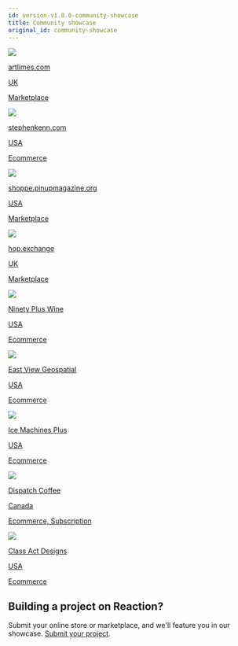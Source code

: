 ```yaml
---
id: version-v1.8.0-community-showcase
title: Community showcase
original_id: community-showcase
---
```


<div class="photo-grid">
  <a href="http://artlimes.com" class="showcase-grid-item" target="_blank">
    <img src="/assets/community-showcase-2-artlimes.png">
    <div>
      <p class="item-info">artlimes.com</p>
      <p class="item-info item-label">UK</p>
      <p class="item-info item-label">Marketplace</p>
    </div>
  </a>
  <a href="http://stephenkenn.com" class="showcase-grid-item" target="_blank">
    <img src="/assets/community-showcase-4-stephenkenn.png">
    <div>
      <p class="item-info">stephenkenn.com</p>
      <p class="item-info item-label">USA</p>
      <p class="item-info item-label">Ecommerce</p>
    </div>
  </a>
  <a href="http://shoppe.pinupmagazine.org" class="showcase-grid-item" target="_blank">
    <img src="/assets/community-showcase-5-pinup.png">
    <div>
      <p class="item-info">shoppe.pinupmagazine.org</p>
      <p class="item-info item-label">USA</p>
      <p class="item-info item-label">Marketplace</p>
    </div>
  </a>
  <a href="https://hop.exchange/" class="showcase-grid-item" target="_blank">
    <img src="/assets/community-showcase-hop-exchange.jpg">
    <div>
      <p class="item-info">hop.exchange</p>
      <p class="item-info item-label">UK</p>
      <p class="item-info item-label">Marketplace</p>
    </div>
  </a>
  <a href="https://90pluswine.com/" class="showcase-grid-item" target="_blank">
    <img src="/assets/community-showcase-90-plus-wine.png">
    <div>
      <p class="item-info">Ninety Plus Wine</p>
      <p class="item-info item-label">USA</p>
      <p class="item-info item-label">Ecommerce</p>
    </div>
  </a>
  <a href="https://shop.geospatial.com/" class="showcase-grid-item" target="_blank">
    <img src="/assets/community-showcase-east-view-geospatial.png">
    <div>
      <p class="item-info">East View Geospatial</p>
      <p class="item-info item-label">USA</p>
      <p class="item-info item-label">Ecommerce</p>
    </div>
  </a>
  <a href="https://www.icemachinesplus.com/" class="showcase-grid-item" target="_blank">
    <img src="/assets/community-showcase-icemachinesplus.png">
    <div>
      <p class="item-info">Ice Machines Plus</p>
      <p class="item-info item-label">USA</p>
      <p class="item-info item-label">Ecommerce</p>
    </div>
  </a>
  <a href="https://www.dispatchcoffee.ca/" class="showcase-grid-item" target="_blank">
    <img src="/assets/community-showcase-dispatch-coffee.png">
    <div>
      <p class="item-info">Dispatch Coffee</p>
      <p class="item-info item-label">Canada</p>
      <p class="item-info item-label">Ecommerce, Subscription</p>
    </div>
  </a>
  <a href="https://classactdesigns.com" class="showcase-grid-item" target="_blank">
    <img src="/assets/community-showcase-classactdesigns.png">
    <div>
      <p class="item-info">Class Act Designs</p>
      <p class="item-info item-label">USA</p>
      <p class="item-info item-label">Ecommerce</p>
    </div>
  </a>
</div>

## Building a project on Reaction?

Submit your online store or marketplace, and we'll feature you in our showcase. [Submit your project](https://reactioncommerce.com/community-showcase#submit-project).
